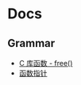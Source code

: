 # Docs

## Grammar

- [C 库函数 - free()](https://www.runoob.com/cprogramming/c-function-free.html)
- [函数指针](https://www.runoob.com/cprogramming/c-fun-pointer-callback.html)